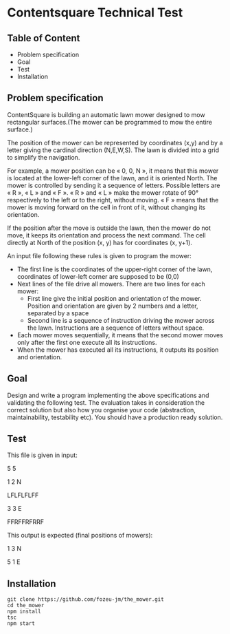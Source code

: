 # Contentsquare Technical Test
## Table of Content
- Problem specification
- Goal
- Test
- Installation
## Problem specification
ContentSquare is building an automatic lawn mower designed to mow rectangular surfaces.(The mower can be programmed to mow the entire surface.)

The position of the mower can be represented by coordinates (x,y) and by a letter giving the cardinal direction (N,E,W,S). The lawn is divided into a grid to simplify the navigation.

For example, a mower position can be « 0, 0, N », it means that this mower is located at the lower-left corner of the lawn, and it is oriented North. The mower is controlled by sending it a sequence of letters. Possible letters are « R », « L » and « F ». « R » and « L » make the mower rotate of 90° respectively to the left or to the right, without moving. « F » means that the mower is moving forward on the cell in front of it, without changing its orientation.

If the position after the move is outside the lawn, then the mower do not move, it keeps its orientation and process the next command. The cell directly at North of the position (x, y) has for coordinates (x, y+1).

An input file following these rules is given to program the mower:
- The first line is the coordinates of the upper-right corner of the lawn, coordinates of lower-left corner are supposed to be (0,0)
- Next lines of the file drive all mowers. There are two lines for each mower:
  - First line give the initial position and orientation of the mower. Position and orientation are given by 2 numbers and a letter, separated by a space
  - Second line is a sequence of instruction driving the mower across the lawn. Instructions are a sequence of letters without space.
- Each mower moves sequentially, it means that the second mower moves only after the first one execute all its instructions.
- When the mower has executed all its instructions, it outputs its position and orientation.

## Goal
Design and write a program implementing the above specifications and validating the following test. The evaluation takes in consideration the correct solution but also how you organise your code (abstraction, maintainability, testability etc). You should have a production ready solution.

## Test
This file is given in input:

5 5

1 2 N

LFLFLFLFF

3 3 E

FFRFFRFRRF

This output is expected (final positions of mowers):

1 3 N

5 1 E

## Installation
```
git clone https://github.com/fozeu-jm/the_mower.git
cd the_mower
npm install
tsc
npm start
```
